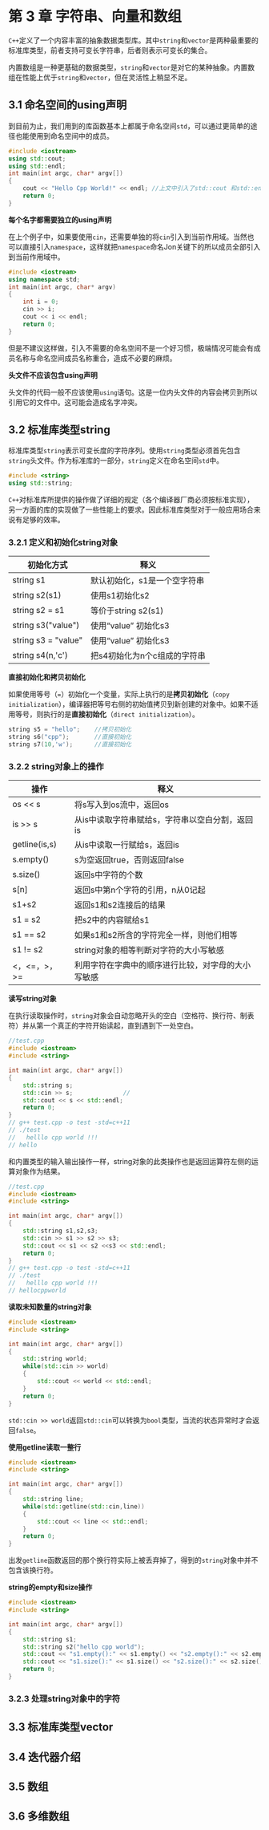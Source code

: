 # 第 3 章 字符串、向量和数组

`C++`定义了一个内容丰富的抽象数据类型库。其中`string`和`vector`是两种最重要的标准库类型，前者支持可变长字符串，后者则表示可变长的集合。

内置数组是一种更基础的数据类型，`string`和`vector`是对它的某种抽象。内置数组在性能上优于`string`和`vector`，但在灵活性上稍显不足。

## 3.1 命名空间的using声明

到目前为止，我们用到的库函数基本上都属于命名空间`std`，可以通过更简单的途径也能使用到命名空间中的成员。

```CPP
#include <iostream>
using std::cout;
using std::endl;
int main(int argc, char* argv[])
{
	cout << "Hello Cpp World!" << endl;	//上文中引入了std::cout 和std::endl，所以这里可以省略std::
    return 0;
}
```

**每个名字都需要独立的using声明**

在上个例子中，如果要使用`cin`，还需要单独的将`cin`引入到当前作用域。当然也可以直接引入`namespace`，这样就把`namespace`命名Jon关键下的所以成员全部引入到当前作用域中。

```CPP
#include <iostream>
using namespace std;
int main(int argc, char* argv)
{
    int i = 0;
    cin >> i;
    cout << i << endl;
    return 0;
}
```

但是不建议这样做，引入不需要的命名空间不是一个好习惯，极端情况可能会有成员名称与命名空间成员名称重合，造成不必要的麻烦。

**头文件不应该包含using声明**

头文件的代码一般不应该使用`using`语句。这是一位内头文件的内容会拷贝到所以引用它的文件中。这可能会造成名字冲突。

## 3.2 标准库类型string

标准库类型`string`表示可变长度的字符序列。使用`string`类型必须首先包含`string`头文件。作为标准库的一部分，`string`定义在命名空间`std`中。

```cpp
#include <string>
using std::string;
```

`C++`对标准库所提供的操作做了详细的规定（各个编译器厂商必须按标准实现），另一方面的库的实现做了一些性能上的要求。因此标准库类型对于一般应用场合来说有足够的效率。

### 3.2.1 定义和初始化string对象

| 初始化方式          | 释义                         |
| ------------------- | ---------------------------- |
| string s1           | 默认初始化，s1是一个空字符串 |
| string s2(s1)       | 使用s1初始化s2               |
| string s2 = s1      | 等价于string s2(s1)          |
| string s3("value")  | 使用“value” 初始化s3         |
| string s3 = "value" | 使用“value” 初始化s3         |
| string s4(n,'c')    | 把s4初始化为n个c组成的字符串 |

**直接初始化和拷贝初始化**

如果使用等号（`=`）初始化一个变量，实际上执行的是**拷贝初始化**（`copy initialization`），编译器把等号右侧的初始值拷贝到新创建的对象中。如果不适用等号，则执行的是**直接初始化**（`direct initialization`）。

```cpp
string s5 = "hello";	//拷贝初始化
string s6("cpp");		//直接初始化
string s7(10,'w');		//直接初始化
```

### 3.2.2 string对象上的操作

| 操作          | 释义                                               |
| ------------- | -------------------------------------------------- |
| os << s       | 将s写入到os流中，返回os                            |
| is >> s       | 从is中读取字符串赋给s，字符串以空白分割，返回is    |
| getline(is,s) | 从is中读取一行赋给s，返回is                        |
| s.empty()     | s为空返回true，否则返回false                       |
| s.size()      | 返回s中字符的个数                                  |
| s[n]          | 返回s中第n个字符的引用，n从0记起                   |
| s1+s2         | 返回s1和s2连接后的结果                             |
| s1 = s2       | 把s2中的内容赋给s1                                 |
| s1 == s2      | 如果s1和s2所含的字符完全一样，则他们相等           |
| s1 != s2      | string对象的相等判断对字符的大小写敏感             |
| <，<=，>，>=  | 利用字符在字典中的顺序进行比较，对字母的大小写敏感 |

**读写string对象**

在执行读取操作时，`string`对象会自动忽略开头的空白（空格符、换行符、制表符）并从第一个真正的字符开始读起，直到遇到下一处空白。

```cpp
//test.cpp
#include <iostream>
#include <string>

int main(int argc, char* argv[])
{
    std::string s;
    std::cin >> s;				//
    std::cout << s << std::endl;
    return 0;
}
// g++ test.cpp -o test -std=c++11
// ./test
//   helllo cpp world !!!
// hello
```

和内置类型的输入输出操作一样，string对象的此类操作也是返回运算符左侧的运算对象作为结果。

```cpp
//test.cpp
#include <iostream>
#include <string>

int main(int argc, char* argv[])
{
    std::string s1,s2,s3;
    std::cin >> s1 >> s2 >> s3;	
    std::cout << s1 << s2 <<s3 << std::endl;
    return 0;
}
// g++ test.cpp -o test -std=c++11
// ./test
//   helllo cpp world !!!
// hellocppworld
```

**读取未知数量的string对象**

```CPP
#include <iostream>
#include <string>

int main(int argc, char* argv[])
{
    std::string world;
    while(std::cin >> world)
    {
        std::cout << world << std::endl;
    }
    return 0;
}
```

`std::cin >> world`返回`std::cin`可以转换为`bool`类型，当流的状态异常时才会返回`false`。

**使用getline读取一整行**

```cpp
#include <iostream>
#include <string>

int main(int argc, char* argv[])
{
    std::string line;
    while(std::getline(std::cin,line))
    {
        std::cout << line << std::endl;
    }
    return 0;
}
```

出发`getline`函数返回的那个换行符实际上被丢弃掉了，得到的`string`对象中并不包含该换行符。

**string的empty和size操作**

```cpp
#include <iostream>
#include <string>

int main(int argc, char* argv[])
{
    std::string s1;
    std::string s2("hello cpp world");
    std::cout << "s1.empty():" << s1.empty() << "s2.empty():" << s2.empty() << std::endl;
    std::cout << "s1.size():" << s1.size() << "s2.size():" << s2.size() << std::endl;
    return 0;
}
```



### 3.2.3 处理string对象中的字符

## 3.3 标准库类型vector

## 3.4 迭代器介绍

## 3.5 数组

## 3.6 多维数组

